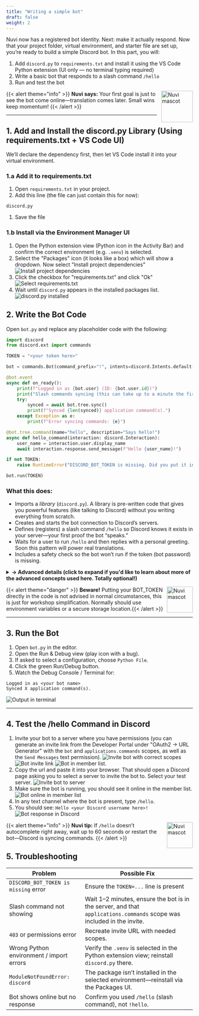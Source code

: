 ```yaml
---
title: "Writing a simple bot"
draft: false
weight: 2
---
```


Nuvi now has a registered bot identity. Next: make it actually respond. Now that your project folder, virtual environment, and starter file are set up, you’re ready to build a simple Discord bot. In this part, you will:

1. Add `discord.py` to `requirements.txt` and install it using the VS Code Python extension (UI only — no terminal typing required)
1. Write a basic bot that responds to a slash command `/hello`
1. Run and test the bot

{{< alert theme="info" >}}
<img src="../../media/NF_mascot.jpg" alt="Nuvi mascot" width="85" style="float:right;margin:0 0 8px 12px;" />
<strong>Nuvi says:</strong> Your first goal is just to see the bot come online—translation comes later. Small wins keep momentum!
{{< /alert >}}

---

## 1. Add and Install the discord.py Library (Using requirements.txt + VS Code UI)
We’ll declare the dependency first, then let VS Code install it into your virtual environment.

### 1.a Add it to requirements.txt
1. Open `requirements.txt` in your project.
1. Add this line (the file can just contain this for now):
```
discord.py
```
1. Save the file

### 1.b Install via the Environment Manager UI
1. Open the Python extension view (Python icon in the Activity Bar) and confirm the correct environment (e.g. `.venv`) is selected.
1. Select the "Packages" icon (it looks like a box) which will show a dropdown. Now select "Install project dependencies"
![Install project dependencies](../../media/dependencies.png)
1. Click the checkbox for "requirements.txt" and click "Ok"
![Select requirements.txt](../../media/requirements.png)
1. Wait until `discord.py` appears in the installed packages list.
![discord.py installed](../../media/discord-installed.png)


## 2. Write the Bot Code
Open `bot.py` and replace any placeholder code with the following:
```python
import discord
from discord.ext import commands

TOKEN = "<your token here>"

bot = commands.Bot(command_prefix="!", intents=discord.Intents.default())

@bot.event
async def on_ready():
	print(f"Logged in as {bot.user} (ID: {bot.user.id})")
	print("Slash commands syncing (this can take up to a minute the first time)...")
	try:
		synced = await bot.tree.sync()
		print(f"Synced {len(synced)} application command(s).")
	except Exception as e:
		print(f"Error syncing commands: {e}")

@bot.tree.command(name="hello", description="Says hello!")
async def hello_command(interaction: discord.Interaction):
	user_name = interaction.user.display_name
	await interaction.response.send_message(f"Hello {user_name}!")

if not TOKEN:
	raise RuntimeError("DISCORD_BOT_TOKEN is missing. Did you put it in the .env file?")

bot.run(TOKEN)
```

### What this does:
- Imports a *library* (`discord.py`). A library is pre-written code that gives you powerful features (like talking to Discord) without you writing everything from scratch.
- Creates and starts the bot connection to Discord’s servers.
- Defines (registers) a slash command `/hello` so Discord knows it exists in your server—your first proof the bot “speaks.”
- Waits for a user to run `/hello` and then replies with a personal greeting. Soon this pattern will power real translations.
- Includes a safety check so the bot won’t run if the token (bot password) is missing.

<details>
<summary><strong>-> Advanced details (click to expand if you'd like to learn about more of the advanced concepts used here. Totally optional!)</strong></summary>

**async / await**: These keywords let Python run other tasks while waiting (for example, for Discord to reply) so your bot doesn’t freeze.

**Event (@bot.event)**: Decorators like `@bot.event` tell the library “run this function when a specific event happens” (here: when the bot is ready).

**Slash commands (`@bot.tree.command`)**: These create modern commands that appear when users type `/` in Discord. They’re registered with Discord’s servers and may take a short time to sync.

**Interaction**: Represents a user using a slash command. `interaction.user` gives you the person, and `interaction.response.send_message(...)` sends a reply.

**Bot vs Client**: `commands.Bot` adds helpful command features (like command trees) on top of the lower-level Discord client.

**Intents**: Permissions telling Discord what data you want (messages, members, etc.). Using fewer keeps your bot simpler and safer.

**Exceptions (try / except)**: The `try:` block runs code that might fail; `except Exception as e:` catches errors so your bot can log them instead of crashing.

</details>

{{< alert theme="danger" >}}<img src="../../media/NF_mascot.jpg" alt="Nuvi mascot" width="70" style="float:right;margin:0 0 6px 10px;" />
<strong>Beware!</strong> Putting your BOT_TOKEN directly in the code is not advised in normal circumstances, this is just for workshop simplification. Normally should use environment variables or a secure storage location.{{< /alert >}}

---

## 3. Run the Bot
1. Open `bot.py` in the editor.
1. Open the Run & Debug view (play icon with a bug).
1. If asked to select a configuration, choose `Python File`.
1. Click the green Run/Debug button.
1. Watch the Debug Console / Terminal for:
```
Logged in as <your bot name>
Synced X application command(s).

```
![Output in terminal](../../media/running.png)

---

## 4. Test the /hello Command in Discord
1. Invite your bot to a server where you have permissions (you can generate an invite link from the Developer Portal under "OAuth2 → URL Generator" with the `bot` and `applications.commands` scopes, as well as the `Send Messages` text permission).
![Invite bot with correct scopes](../../media/urlgen.png)
![Bot invite link](../../media/bot-perms.png)
![Bot in member list](../../media/url.png).
1. Copy the url and paste it into your browser. That should open a Discord page asking you to select a server to invite the bot to. Select your test server.
![Invite bot to server](../../media/allow.png)
1. Make sure the bot is running, you should see it online in the member list.
![Bot online in member list](../../media/bot-online.png)
1. In any text channel where the bot is present, type `/hello`.
1. You should see: `Hello <your Discord username here>!`
![Bot response in Discord](../../media/bot-hello.png)

{{< alert theme="info" >}}
<img src="../../media/NF_mascot.jpg" alt="Nuvi mascot" width="70" style="float:right;margin:0 0 6px 10px;" />
<strong>Nuvi tip:</strong> If `/hello` doesn’t autocomplete right away, wait up to 60 seconds or restart the bot—Discord is syncing commands.
{{< /alert >}}

## 5. Troubleshooting
| Problem | Possible Fix |
|---------|--------------|
| `DISCORD_BOT_TOKEN is missing` error | Ensure the `TOKEN=...` line is present |
| Slash command not showing | Wait 1–2 minutes, ensure the bot is in the server, and that `applications.commands` scope was included in the invite. |
| `403` or permissions error | Recreate invite URL with needed scopes. |
| Wrong Python environment / import errors | Verify the `.venv` is selected in the Python extension view; reinstall `discord.py` there. |
| `ModuleNotFoundError: discord` | The package isn’t installed in the selected environment—reinstall via the Packages UI. |
| Bot shows online but no response | Confirm you used `/hello` (slash command), not `!hello`. |



